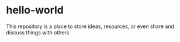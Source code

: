 # hello-world
This repository is  a place to store ideas, resources, or even share and discuss things with others
